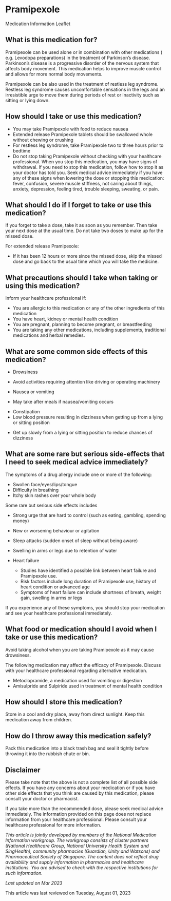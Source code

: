 # Pramipexole

Medication Information Leaflet

What is this medication for?
----------------------------

Pramipexole can be used alone or in combination with other medications ( e.g. Levodopa preparations) in the treatment of Parkinson’s disease. Parkinson’s disease is a progressive disorder of the nervous system that affects body movement. This medication helps to improve muscle control and allows for more normal body movements.

Pramipexole can be also used in the treatment of restless leg syndrome. Restless leg syndrome causes uncomfortable sensations in the legs and an irresistible urge to move them during periods of rest or inactivity such as sitting or lying down.

How should I take or use this medication?
-----------------------------------------

* You may take Pramipexole with food to reduce nausea
* Extended release Pramipexole tablets should be swallowed whole without chewing or crushing
* For restless leg syndrome, take Pramipexole two to three hours prior to bedtime
* Do not stop taking Pramipexole without checking with your healthcare professional. When you stop this medication, you may have signs of withdrawal. If you need to stop this medication, follow how to stop it as your doctor has told you. Seek medical advice immediately if you have any of these signs when lowering the dose or stopping this medication: fever, confusion, severe muscle stiffness, not caring about things, anxiety, depression, feeling tired, trouble sleeping, sweating, or pain.

What should I do if I forget to take or use this medication?
------------------------------------------------------------

If you forget to take a dose, take it as soon as you remember. Then take your next dose at the usual time. Do not take two doses to make up for the missed dose.

For extended release Pramipexole:

* If it has been 12 hours or more since the missed dose, skip the missed dose and go back to the usual time which you will take the medicine.

What precautions should I take when taking or using this medication?
--------------------------------------------------------------------

Inform your healthcare professional if:

* You are allergic to this medication or any of the other ingredients of this medication
* You have heart, kidney or mental health condition
* You are pregnant, planning to become pregnant, or breastfeeding
* You are taking any other medications, including supplements, traditional medications and herbal remedies.

What are some common side effects of this medication?
-----------------------------------------------------

* Drowsiness

+ Avoid activities requiring attention like driving or operating machinery

* Nausea or vomiting

+ May take after meals if nausea/vomiting occurs

* Constipation
* Low blood pressure resulting in dizziness when getting up from a lying or sitting position

+ Get up slowly from a lying or sitting position to reduce chances of dizziness

What are some rare but serious side-effects that I need to seek medical advice immediately?
-------------------------------------------------------------------------------------------

The symptoms of a drug allergy include one or more of the following:

* Swollen face/eyes/lips/tongue
* Difficulty in breathing
* Itchy skin rashes over your whole body

Some rare but serious side effects includes

+ Strong urge that are hard to control (such as eating, gambling, spending money)
+ New or worsening behaviour or agitation
+ Sleep attacks (sudden onset of sleep without being aware)
+ Swelling in arms or legs due to retention of water
+ Heart failure

  - Studies have identified a possible link between heart failure and Pramipexole use.
  - Risk factors include long duration of Pramipexole use, history of heart condition or advanced age
  - Symptoms of heart failure can include shortness of breath, weight gain, swelling in arms or legs

If you experience any of these symptoms, you should stop your medication and see your healthcare professional immediately.

What food or medication should I avoid when I take or use this medication?
--------------------------------------------------------------------------

Avoid taking alcohol when you are taking Pramipexole as it may cause drowsiness.

The following medication may affect the efficacy of Pramipexole. Discuss with your healthcare professional regarding alternative medication.

* Metoclopramide, a medication used for vomiting or digestion
* Amisulpride and Sulpiride used in treatment of mental health condition

How should I store this medication?
-----------------------------------

Store in a cool and dry place, away from direct sunlight. Keep this medication away from children.

How do I throw away this medication safely?
-------------------------------------------

Pack this medication into a black trash bag and seal it tightly before throwing it into the rubbish chute or bin.

Disclaimer
----------

  

Please take note that the above is not a complete list of all possible side effects. If you have any concerns about your medication or if you have other side effects that you think are caused by this medication, please consult your doctor or pharmacist.

If you take more than the recommended dose, please seek medical advice immediately. The information provided on this page does not replace information from your healthcare professional. Please consult your healthcare professional for more information.

*This article is jointly developed by members of the National Medication Information workgroup. The workgroup consists of cluster partners (National Healthcare Group, National University Health System and SingHealth), community pharmacies (Guardian, Unity and Watsons) and Pharmaceutical Society of Singapore. The content does not reflect drug availability and supply information in pharmacies and healthcare institutions. You are advised to check with the respective institutions for such information.*

*Last updated on Mar*
*2023*

This article was last reviewed on
Tuesday, August 01, 2023